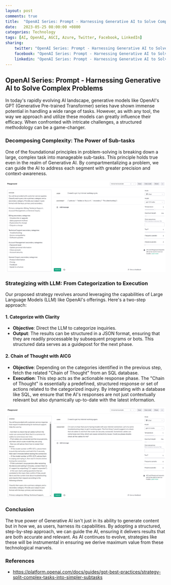 ```yaml
---
layout: post
comments: true
title:  "OpenAI Series: Prompt - Harnessing Generative AI to Solve Complex Problems"
date:   2023-05-25 08:00:00 +0800
categories: Technology
tags: [AI, OpenAI, AGCI, Azure, Twitter, Facebook, LinkedIn]
sharing:
    twitter: "OpenAI Series: Prompt - Harnessing Generative AI to Solve Complex Problems"
    facebook: "OpenAI Series: Prompt - Harnessing Generative AI to Solve Complex Problems"
    linkedin: "OpenAI Series: Prompt - Harnessing Generative AI to Solve Complex Problems"
---
```

## **OpenAI Series: Prompt - Harnessing Generative AI to Solve Complex Problems**

In today's rapidly evolving AI landscape, generative models like OpenAI's GPT (Generative Pre-trained Transformer) series have shown immense potential in handling a wide range of tasks. However, as with any tool, the way we approach and utilize these models can greatly influence their efficacy. When confronted with intricate challenges, a structured methodology can be a game-changer.

### **Decomposing Complexity: The Power of Sub-tasks**

One of the foundational principles in problem-solving is breaking down a large, complex task into manageable sub-tasks. This principle holds true even in the realm of Generative AI. By compartmentalizing a problem, we can guide the AI to address each segment with greater precision and context-awareness.

![image](../images/2023-05-25-openai-prompt-harnessing-generative-ai-to-solve-complex-problems/openai-task-categorization.png) 

### **Strategizing with LLM: From Categorization to Execution**

Our proposed strategy revolves around leveraging the capabilities of Large Language Models (LLM) like OpenAI's offerings. Here's a two-step approach:

#### **1. Categorize with Clarity**
   * **Objective**: Direct the LLM to categorize inquiries.
   * **Output**: The results can be structured in a JSON format, ensuring that they are readily processable by subsequent programs or bots. This structured data serves as a guidepost for the next phase.
   
#### **2. Chain of Thought with AICG**
   * **Objective**: Depending on the categories identified in the previous step, fetch the related "Chain of Thought" from an SQL database.
   * **Execution**: This step acts as the actionable response phase. The "Chain of Thought" is essentially a predefined, structured response or set of actions related to the categorized inquiry. By integrating with a database like SQL, we ensure that the AI's responses are not just contextually relevant but also dynamically up-to-date with the latest information.

![image](../images/2023-05-25-openai-prompt-harnessing-generative-ai-to-solve-complex-problems/openai-chain-of-thoughts.png) 

### **Conclusion**

The true power of Generative AI isn't just in its ability to generate content but in how we, as users, harness its capabilities. By adopting a structured, step-by-step approach, we can guide the AI, ensuring it delivers results that are both accurate and relevant. As AI continues to evolve, strategies like these will be instrumental in ensuring we derive maximum value from these technological marvels.

### **References**
- https://platform.openai.com/docs/guides/gpt-best-practices/strategy-split-complex-tasks-into-simpler-subtasks